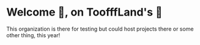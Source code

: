 # Welcome 👋, on ToofffLand's 🤡

This organization is there for testing but could host projects there or some other thing, this year!
